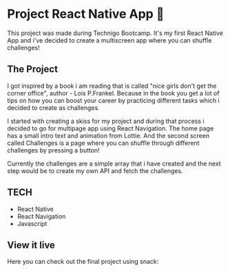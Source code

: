 # Project React Native App 📱

This project was made during Technigo Bootcamp. 
It's my first React Native App and i've decided to create a multiscreen app
where you can shuffle challenges!


## The Project

I got inspired by a book i am reading that is called "nice girls don't get the corner office", author - Lois P.Frankel. 
Because in the book you get a lot of tips on how you can boost your career by practicing
different tasks which i decided to create as challenges. 

I started with creating a skiss for my project and during that process i decided to go for multipage app using React Navigation. 
The home page has a small intro text and animation from Lottie. And the second screen called Challenges is a page where you can shuffle through different challenges by pressing a button!

Currently the challenges are a simple array that i have created and the next step would be to create my own API and fetch the challenges. 


## TECH
- React Native
- React Navigation
- Javascript


## View it live
Here you can check out the final project using snack: 
